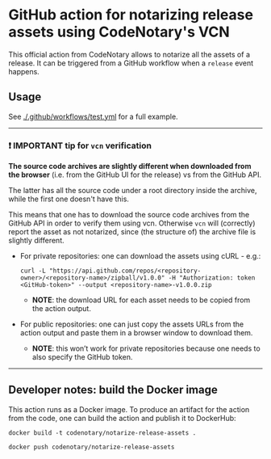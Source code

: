 # GitHub action for notarizing release assets using CodeNotary's VCN

This official action from CodeNotary allows to notarize all the assets of a release.
It can be triggered from a GitHub workflow when a `release` event happens.

## Usage

See [./.github/workflows/test.yml](.github/workflows/test.yml) for a full example.

---
### ❗ IMPORTANT tip for `vcn` verification

**The source code archives are slightly different when downloaded from the browser** (i.e. from the GitHub UI for the release) vs from the GitHub API.

The latter has all the source code under a root directory inside the archive, while the first one doesn't have this.

This means that one has to download the source code archives from the GitHub API in order to verify them using vcn. Otherwise `vcn` will (correctly) report the asset as not notarized, since (the structure of) the archive file is slightly different.

- For private repositories: one can download the assets using cURL - e.g.:

   `curl -L "https://api.github.com/repos/<repository-owner>/<repository-name>/zipball/v1.0.0" -H "Authorization: token <GitHub-token>" --output <repository-name>-v1.0.0.zip`
   
   - **NOTE**: the download URL for each asset needs to be copied from the action output.

- For public repositories: one can just copy the assets URLs from the action output and paste them in a browser window to download them.
   - **NOTE**: this won’t work for private repositories because one needs to also specify the GitHub token.
---

## Developer notes: build the Docker image

This action runs as a Docker image.
To produce an artifact for the action from the code, one can build the action
and publish it to DockerHub:

`docker build -t codenotary/notarize-release-assets .`

`docker push codenotary/notarize-release-assets`

